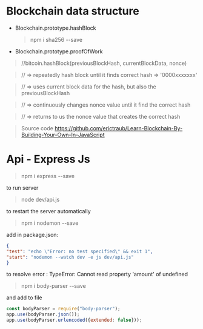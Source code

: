 # Blockchain data structure

* Blockchain.prototype.hashBlock
   > npm i sha256 --save

* Blockchain.prototype.proofOfWork
>//bitcoin.hashBlock(previousBlockHash, currentBlockData, nonce)

>// => repeatedly hash block until it finds correct hash => '0000xxxxxxx'

>// => uses current block data for the hash, but also the previousBlockHash

>// => continuously changes nonce value until it find the correct hash

>// => returns to us the nonce value that creates the correct hash

> Source code
https://github.com/erictraub/Learn-Blockchain-By-Building-Your-Own-In-JavaScript

# Api - Express Js

> npm i express --save

to run server
> node dev/api.js 

to restart the server automatically
> npm i nodemon --save

add in package.json:

 ```json
{
"test": "echo \"Error: no test specified\" && exit 1",
"start": "nodemon --watch dev -e js dev/api.js"
}
```
to resolve error : TypeError: Cannot read property 'amount' of undefined

> npm i body-parser --save

and add to file
```js 
const bodyParser = require("body-parser");
app.use(bodyParser.json());
app.use(bodyParser.urlencoded({extended: false}));
```
